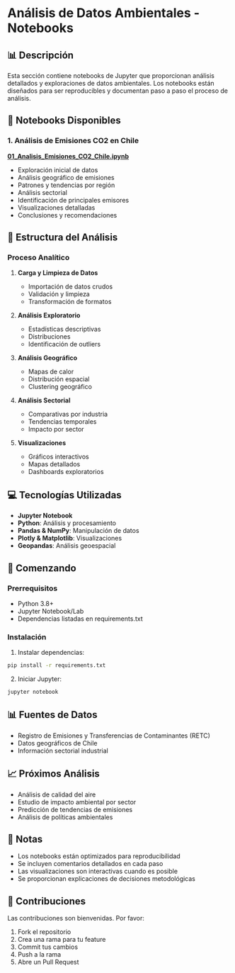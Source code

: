 # Análisis de Datos Ambientales - Notebooks

## 📊 Descripción
Esta sección contiene notebooks de Jupyter que proporcionan análisis detallados y exploraciones de datos ambientales. Los notebooks están diseñados para ser reproducibles y documentan paso a paso el proceso de análisis.

## 📓 Notebooks Disponibles

### 1. Análisis de Emisiones CO2 en Chile
**[01_Analisis_Emisiones_CO2_Chile.ipynb](01_Analisis_Emisiones_CO2_Chile.ipynb)**
- Exploración inicial de datos
- Análisis geográfico de emisiones
- Patrones y tendencias por región
- Análisis sectorial
- Identificación de principales emisores
- Visualizaciones detalladas
- Conclusiones y recomendaciones

## 🔧 Estructura del Análisis

### Proceso Analítico
1. **Carga y Limpieza de Datos**
   - Importación de datos crudos
   - Validación y limpieza
   - Transformación de formatos

2. **Análisis Exploratorio**
   - Estadísticas descriptivas
   - Distribuciones
   - Identificación de outliers

3. **Análisis Geográfico**
   - Mapas de calor
   - Distribución espacial
   - Clustering geográfico

4. **Análisis Sectorial**
   - Comparativas por industria
   - Tendencias temporales
   - Impacto por sector

5. **Visualizaciones**
   - Gráficos interactivos
   - Mapas detallados
   - Dashboards exploratorios

## 💻 Tecnologías Utilizadas
- **Jupyter Notebook**
- **Python**: Análisis y procesamiento
- **Pandas & NumPy**: Manipulación de datos
- **Plotly & Matplotlib**: Visualizaciones
- **Geopandas**: Análisis geoespacial

## 🚀 Comenzando

### Prerrequisitos
- Python 3.8+
- Jupyter Notebook/Lab
- Dependencias listadas en requirements.txt

### Instalación
1. Instalar dependencias:
```bash
pip install -r requirements.txt
```

2. Iniciar Jupyter:
```bash
jupyter notebook
```

## 📊 Fuentes de Datos
- Registro de Emisiones y Transferencias de Contaminantes (RETC)
- Datos geográficos de Chile
- Información sectorial industrial

## 📈 Próximos Análisis
- Análisis de calidad del aire
- Estudio de impacto ambiental por sector
- Predicción de tendencias de emisiones
- Análisis de políticas ambientales

## 📝 Notas
- Los notebooks están optimizados para reproducibilidad
- Se incluyen comentarios detallados en cada paso
- Las visualizaciones son interactivas cuando es posible
- Se proporcionan explicaciones de decisiones metodológicas

## 🤝 Contribuciones
Las contribuciones son bienvenidas. Por favor:
1. Fork el repositorio
2. Crea una rama para tu feature
3. Commit tus cambios
4. Push a la rama
5. Abre un Pull Request
